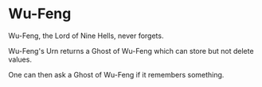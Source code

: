 # Wu-Feng

Wu-Feng, the Lord of Nine Hells, never forgets. 

Wu-Feng's Urn returns a Ghost of Wu-Feng which can store but not delete values. 

One can then ask a Ghost of Wu-Feng if it remembers something.
